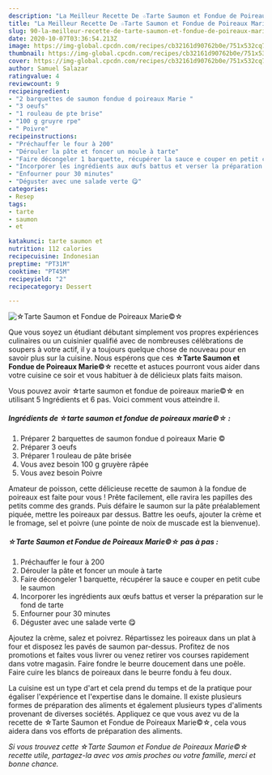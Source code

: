 ```yaml
---
description: "La Meilleur Recette De ☆Tarte Saumon et Fondue de Poireaux Marie©☆"
title: "La Meilleur Recette De ☆Tarte Saumon et Fondue de Poireaux Marie©☆"
slug: 90-la-meilleur-recette-de-tarte-saumon-et-fondue-de-poireaux-marie
date: 2020-10-07T03:36:54.213Z
image: https://img-global.cpcdn.com/recipes/cb32161d90762b0e/751x532cq70/☆tarte-saumon-et-fondue-de-poireaux-marie☆-photo-principale-de-la-recette.jpg
thumbnail: https://img-global.cpcdn.com/recipes/cb32161d90762b0e/751x532cq70/☆tarte-saumon-et-fondue-de-poireaux-marie☆-photo-principale-de-la-recette.jpg
cover: https://img-global.cpcdn.com/recipes/cb32161d90762b0e/751x532cq70/☆tarte-saumon-et-fondue-de-poireaux-marie☆-photo-principale-de-la-recette.jpg
author: Samuel Salazar
ratingvalue: 4
reviewcount: 9
recipeingredient:
- "2 barquettes de saumon fondue d poireaux Marie "
- "3 oeufs"
- "1 rouleau de pte brise"
- "100 g gruyre rpe"
- " Poivre"
recipeinstructions:
- "Préchauffer le four à 200"
- "Dérouler la pâte et foncer un moule à tarte"
- "Faire décongeler 1 barquette, récupérer la sauce e couper en petit cube le saumon"
- "Incorporer les ingrédients aux œufs battus et verser la préparation sur le fond de tarte"
- "Enfourner pour 30 minutes"
- "Déguster avec une salade verte 😋"
categories:
- Resep
tags:
- tarte
- saumon
- et

katakunci: tarte saumon et 
nutrition: 112 calories
recipecuisine: Indonesian
preptime: "PT31M"
cooktime: "PT45M"
recipeyield: "2"
recipecategory: Dessert

---
```



![☆Tarte Saumon et Fondue de Poireaux Marie©☆](https://img-global.cpcdn.com/recipes/cb32161d90762b0e/751x532cq70/☆tarte-saumon-et-fondue-de-poireaux-marie☆-photo-principale-de-la-recette.jpg)

Que vous soyez un étudiant débutant simplement vos propres expériences culinaires ou un cuisinier qualifié avec de nombreuses célébrations de soupers à votre actif, il y a toujours quelque chose de nouveau pour en savoir plus sur la cuisine. Nous espérons que ces <strong> ☆Tarte Saumon et Fondue de Poireaux Marie©☆ </strong> recette et astuces pourront vous aider dans votre cuisine ce soir et vous habituer à de délicieux plats faits maison.

<!--inarticleads1-->

Vous pouvez avoir ☆tarte saumon et fondue de poireaux marie©☆ en utilisant 5 Ingrédients et 6 pas. Voici comment vous atteindre il.

##### Ingrédients de ☆tarte saumon et fondue de poireaux marie©☆ :

1. Préparer 2 barquettes de saumon fondue d poireaux Marie ©
1. Préparer 3 oeufs
1. Préparer 1 rouleau de pâte brisée
1. Vous avez besoin 100 g gruyère râpée
1. Vous avez besoin  Poivre


Amateur de poisson, cette délicieuse recette de saumon à la fondue de poireaux est faite pour vous ! Prête facilement, elle ravira les papilles des petits comme des grands. Puis défaire le saumon sur la pâte préalablement piquée, mettre les poireaux par dessus. Battre les oeufs, ajouter la crème et le fromage, sel et poivre (une pointe de noix de muscade est la bienvenue). 

<!--inarticleads2-->

##### ☆Tarte Saumon et Fondue de Poireaux Marie©☆ pas à pas :

1. Préchauffer le four à 200
1. Dérouler la pâte et foncer un moule à tarte
1. Faire décongeler 1 barquette, récupérer la sauce e couper en petit cube le saumon
1. Incorporer les ingrédients aux œufs battus et verser la préparation sur le fond de tarte
1. Enfourner pour 30 minutes
1. Déguster avec une salade verte 😋


Ajoutez la crème, salez et poivrez. Répartissez les poireaux dans un plat à four et disposez les pavés de saumon par-dessus. Profitez de nos promotions et faites vous livrer ou venez retirer vos courses rapidement dans votre magasin. Faire fondre le beurre doucement dans une poêle. Faire cuire les blancs de poireaux dans le beurre fondu à feu doux. 

<!--inarticleads1-->

<p>
La cuisine est un type d'art et cela prend du temps et de la pratique pour égaliser l'expérience et l'expertise dans le domaine. Il existe plusieurs formes de préparation des aliments et également plusieurs types d'aliments provenant de diverses sociétés. Appliquez ce que vous avez vu de la recette de ☆Tarte Saumon et Fondue de Poireaux Marie©☆, cela vous aidera dans vos efforts de préparation des aliments.
</p>

<p>
<i>Si vous trouvez cette ☆Tarte Saumon et Fondue de Poireaux Marie©☆ recette utile, partagez-la avec vos amis proches ou votre famille, merci et bonne chance.</i>
</p>
